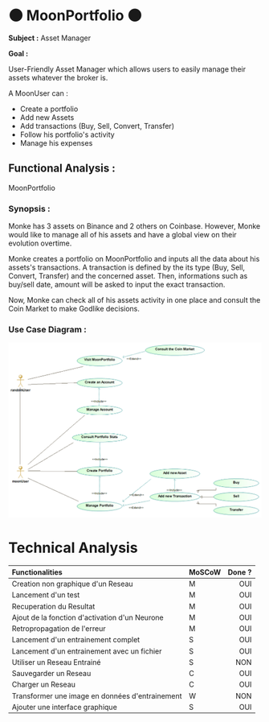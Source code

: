 # :new_moon: MoonPortfolio :new_moon: 

__Subject :__ Asset Manager

__Goal :__ 

User-Friendly Asset Manager which allows users to easily manage their assets whatever the broker is.

A MoonUser can :
* Create a portfolio
* Add new Assets
* Add transactions (Buy, Sell, Convert, Transfer)
* Follow his portfolio's activity
* Manage his expenses

## Functional Analysis :
MoonPortfolio
### Synopsis :
 
Monke has 3 assets on Binance and 2 others on Coinbase. However, Monke would like to manage all of his assets and have a global view on their evolution overtime.

Monke creates a portfolio on MoonPortfolio and inputs all the data about his assets's transactions.
A transaction is defined by the its type (Buy, Sell, Convert, Transfer) and the concerned asset. Then, informations such as buy/sell date, amount will be asked to input the exact transaction.

Now, Monke can check all of his assets activity in one place and consult the Coin Market to make Godlike decisions.


### Use Case Diagram :
![](documentation/UseCase.PNG "Use Case Diagram")

# Technical Analysis

| Functionalities                                 | MoSCoW | Done ? |
| :--------------------                           | ------ | -----: |
| Creation non graphique d'un Reseau              | M | OUI |
| Lancement d'un test                             | M | OUI |
| Recuperation du Resultat                        | M | OUI |
| Ajout de la fonction d'activation d'un Neurone  | M | OUI |
| Retropropagation de l'erreur                    | M | OUI |
| Lancement d'un entrainement complet             | S | OUI |
| Lancement d'un entrainement avec un fichier     | S | OUI |
| Utiliser un Reseau Entrainé                     | S | NON |
| Sauvegarder un Reseau                           | C | OUI |
| Charger un Reseau                               | C | OUI |
| Transformer une image en données d'entrainement | W | NON |
| Ajouter une interface graphique                 | S | OUI |